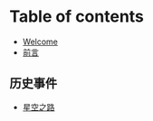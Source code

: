 # Table of contents

* [Welcome](README.md)
* [前言](<README (1).md>)

## 历史事件

* [星空之路](li-shi-shi-jian/xing-kong-zhi-lu.md)
